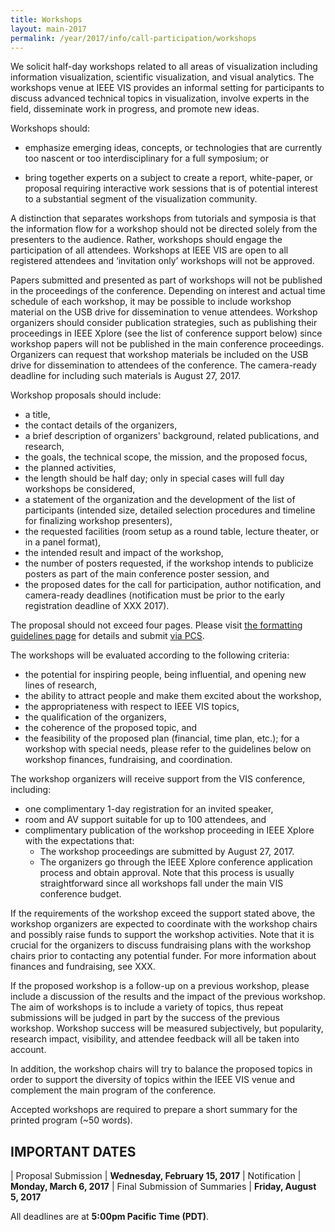 ```yaml
---
title: Workshops
layout: main-2017
permalink: /year/2017/info/call-participation/workshops
---
```


We solicit half-day workshops related to all areas of visualization
including information visualization, scientific visualization, and
visual analytics. The workshops venue at IEEE VIS provides an informal
setting for participants to discuss advanced technical topics in
visualization, involve experts in the field, disseminate work in
progress, and promote new ideas.

Workshops should:

* emphasize emerging ideas, concepts, or technologies that are
  currently too nascent or too interdisciplinary for a full symposium;
  or
  
* bring together experts on a subject to create a report, white-paper,
  or proposal requiring interactive work sessions that is of potential
  interest to a substantial segment of the visualization community.
  
A distinction that separates workshops from tutorials and symposia is
that the information flow for a workshop should not be directed solely
from the presenters to the audience. Rather, workshops should engage
the participation of all attendees. Workshops at IEEE VIS are open to
all registered attendees and ‘invitation only’ workshops will not be
approved.

Papers submitted and presented as part of workshops will not be
published in the proceedings of the conference. Depending on interest
and actual time schedule of each workshop, it may be possible to
include workshop material on the USB drive for dissemination to venue
attendees.  Workshop organizers should consider publication
strategies, such as publishing their proceedings in IEEE Xplore (see
the list of conference support below) since workshop papers will not
be published in the main conference proceedings. Organizers can
request that workshop materials be included on the USB drive for
dissemination to attendees of the conference.  The camera-ready
deadline for including such materials is August 27, 2017.

Workshop proposals should include:

* a title,
* the contact details of the organizers,
* a brief description of organizers' background, related publications, and research,
* the goals, the technical scope, the mission, and the proposed focus,
* the planned activities,
* the length should be half day; only in special cases will full day workshops be considered,
* a statement of the organization and the development of the list of participants (intended size, detailed selection procedures and timeline for finalizing workshop presenters),
* the requested facilities (room setup as a round table, lecture theater, or in a panel format),
* the intended result and impact of the workshop,
* the number of posters requested, if the workshop intends to publicize posters as part of the main conference poster session, and
* the proposed dates for the call for participation, author notification, and camera-ready deadlines (notification must be prior to the early registration deadline of XXX 2017).

The proposal should not exceed four pages. Please visit
[the formatting guidelines page](http://junctionpublishing.org/vgtc/Tasks/camera.html)
for details and submit [via PCS](http://precisionconference.com/~vgtc/).

The workshops will be evaluated according to the following criteria:

* the potential for inspiring people, being influential, and opening new lines of research,
* the ability to attract people and make them excited about the workshop,
* the appropriateness with respect to IEEE VIS topics,
* the qualification of the organizers,
* the coherence of the proposed topic, and
* the feasibility of the proposed plan (financial, time plan, etc.); for a workshop with special needs, please refer to the guidelines below on workshop finances, fundraising, and coordination.

The workshop organizers will receive support from the VIS conference,
including:

* one complimentary 1-day registration for an invited speaker,
* room and AV support suitable for up to 100 attendees, and
* complimentary publication of the workshop proceeding in IEEE Xplore with the expectations that:
  * The workshop proceedings are submitted by August 27, 2017.
  * The organizers go through the IEEE Xplore conference application process and obtain approval. Note that this process is usually straightforward since all workshops fall under the main VIS conference budget.

If the requirements of the workshop exceed the support stated above,
the workshop organizers are expected to coordinate with the workshop
chairs and possibly raise funds to support the workshop
activities. Note that it is crucial for the organizers to discuss
fundraising plans with the workshop chairs prior to contacting any
potential funder. For more information about finances and fundraising,
see XXX. 

If the proposed workshop is a follow-up on a previous workshop, please include a discussion of the results and the impact of the previous workshop. The aim of workshops is to include a variety of topics, thus repeat submissions will be judged in part by the success of the previous workshop. Workshop success will be measured subjectively, but popularity, research impact, visibility, and attendee feedback will all be taken into account.

In addition, the workshop chairs will try to balance the proposed topics in order to support the diversity of topics within the IEEE VIS venue and complement the main program of the conference.

Accepted workshops are required to prepare a short summary for the printed program (~50 words).

## IMPORTANT DATES

| Proposal Submission               | **Wednesday, February 15, 2017**
| Notification                      | **Monday, March 6, 2017**
| Final Submission of Summaries	    | **Friday, August 5, 2017**

All deadlines are at **5:00pm Pacific Time (PDT)**.
